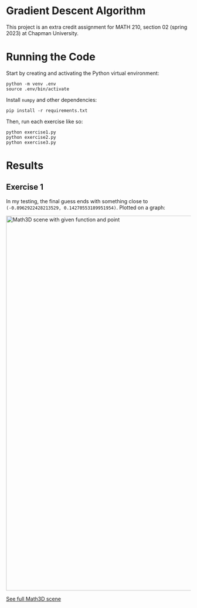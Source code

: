 # Gradient Descent Algorithm

This project is an extra credit assignment for MATH 210, section 02 (spring 2023) at Chapman University.

# Running the Code

Start by creating and activating the Python virtual environment:

```
python -m venv .env
source .env/bin/activate
```

Install `numpy` and other dependencies:

```
pip install -r requirements.txt
```

Then, run each exercise like so:

```
python exercise1.py
python exercise2.py
python exercise3.py
```


# Results

## Exercise 1

In my testing, the final guess ends with something close to `(-0.8962922428213529, 0.14270553189951954)`. Plotted on a graph:

<img width="1024" alt="Math3D scene with given function and point" src="https://github.com/brendan-ch/gradient-descent/assets/34608561/db12af79-8ccd-4408-962f-2fb9de4c7f05">

[See full Math3D scene](https://www.math3d.org/qrkeSXBDy)
